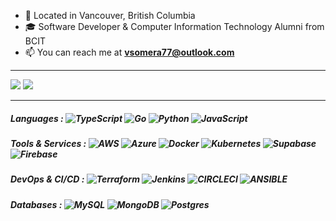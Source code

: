 
- 📍  Located in Vancouver, British Columbia
- 🎓 Software Developer & Computer Information Technology Alumni from BCIT
- 📫 You can reach me at **vsomera77@outlook.com**
<hr>

![](https://github-readme-streak-stats.herokuapp.com/?user=Vsomera&theme=dark&hide_border=true) 
![](https://github-readme-stats.vercel.app/api/top-langs/?username=Vsomera&theme=dark&hide_border=true&include_all_commits=false&count_private=true&layout=compact)

<hr>

##### Languages : ![TypeScript](https://img.shields.io/badge/typescript-%23007ACC.svg?style=flat-square&logo=typescript&logoColor=white) ![Go](https://img.shields.io/badge/go-%2300ADD8.svg?style=flat-square&logo=go&logoColor=white) ![Python](https://img.shields.io/badge/python-3670A0?style=flat-square&logo=python&logoColor=ffdd54) ![JavaScript](https://img.shields.io/badge/javascript-%23323330.svg?style=flat-square&logo=javascript&logoColor=%23F7DF1E) 

##### Tools & Services :  ![AWS](https://img.shields.io/badge/AWS-%23FF9900.svg?style=flat-square&logo=amazon-aws&logoColor=white) ![Azure](https://img.shields.io/badge/azure-%230072C6.svg?style=flat-square&logo=microsoftazure&logoColor=white) ![Docker](https://img.shields.io/badge/docker-%230db7ed.svg?style=flat-square&logo=docker&logoColor=white) ![Kubernetes](https://img.shields.io/badge/kubernetes-%23326ce5.svg?style=flat-square&logo=kubernetes&logoColor=white) ![Supabase](https://img.shields.io/badge/Supabase-3ECF8E?style=flat-square&logo=supabase&logoColor=white) ![Firebase](https://img.shields.io/badge/firebase-%23039BE5.svg?style=flat-square&logo=firebase)

##### DevOps & CI/CD : ![Terraform](https://img.shields.io/badge/terraform-%235835CC.svg?style=flat-square&logo=terraform&logoColor=white) ![Jenkins](https://img.shields.io/badge/jenkins-%232C5263.svg?style=flat-square&logo=jenkins&logoColor=white) ![CIRCLECI](https://img.shields.io/badge/CIRCLECI-02303A.svg?style=flat-square&logo=CIRCLECI&logoColor=white&color=%23343434)  ![ANSIBLE](https://img.shields.io/badge/ansible-%231A1918.svg?style=flat-square&logo=ansible&logoColor=white) 

##### Databases : ![MySQL](https://img.shields.io/badge/MySQL-005C84?style=flat-square&logo=mysql&logoColor=white) ![MongoDB](https://img.shields.io/badge/MongoDB-%234ea94b.svg?style=flat-square&logo=mongodb&logoColor=white) ![Postgres](https://img.shields.io/badge/postgres-%23316192.svg?style=flat-square&logo=postgresql&logoColor=white) 


<!-- Proudly created with GPRM ( https://gprm.itsvg.in ) -->

